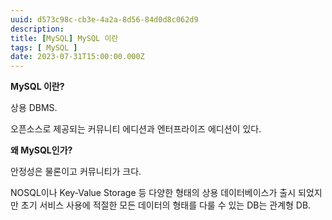 ```yaml
---
uuid: d573c98c-cb3e-4a2a-8d56-84d0d8c062d9
description: 
title: [MySQL] MySQL 이란
tags: [ MySQL ]
date: 2023-07-31T15:00:00.000Z
---
```









**MySQL 이란?**

상용 DBMS.

오픈소스로 제공되는 커뮤니티 에디션과 엔터프라이즈 에디션이 있다.

**왜 MySQL인가?**

안정성은 물론이고 커뮤니티가 크다.

NOSQL이나 Key-Value Storage 등 다양한 형태의 상용 데이터베이스가 출시 되었지만 초기 서비스 사용에 적절한 모든 데이터의 형태를 다룰 수 있는 DB는 관계형 DB.